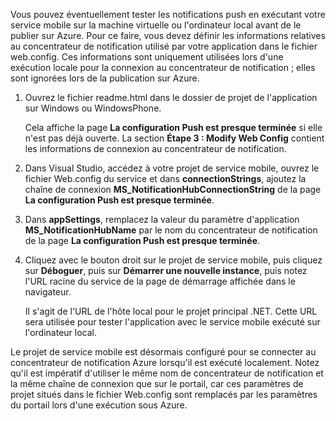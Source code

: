 ﻿
Vous pouvez éventuellement tester les notifications push en exécutant votre service mobile sur la machine virtuelle ou l'ordinateur local avant de le publier sur Azure. Pour ce faire, vous devez définir les informations relatives au concentrateur de notification utilisé par votre application dans le fichier web.config. Ces informations sont uniquement utilisées lors d'une exécution locale pour la connexion au concentrateur de notification ; elles sont ignorées lors de la publication sur Azure.

1. Ouvrez le fichier readme.html dans le dossier de projet de l'application sur Windows ou WindowsPhone. 

	Cela affiche la page **La configuration Push est presque terminée** si elle n'est pas déjà ouverte. La section **Étape 3 : Modify Web Config** contient les informations de connexion au concentrateur de notification.

2. Dans Visual Studio, accédez à votre projet de service mobile, ouvrez le fichier Web.config du service et dans **connectionStrings**, ajoutez la chaîne de connexion **MS_NotificationHubConnectionString** de la page **La configuration Push est presque terminée**.

3. Dans **appSettings**, remplacez la valeur du paramètre d'application **MS_NotificationHubName** par le nom du concentrateur de notification de la page **La configuration Push est presque terminée**.

4. Cliquez avec le bouton droit sur le projet de service mobile, puis cliquez sur **Déboguer**, puis sur **Démarrer une nouvelle instance**, puis notez l'URL racine du service de la page de démarrage affichée dans le navigateur.

	Il s'agit de l'URL de l'hôte local pour le projet principal .NET. Cette URL sera utilisée pour tester l'application avec le service mobile exécuté sur l'ordinateur local.

Le projet de service mobile est désormais configuré pour se connecter au concentrateur de notification Azure lorsqu'il est exécuté localement. Notez qu'il est impératif d'utiliser le même nom de concentrateur de notification et la même chaîne de connexion que sur le portail, car ces paramètres de projet situés dans le fichier Web.config sont remplacés par les paramètres du portail lors d'une exécution sous Azure. 
<!--HONumber=42-->

